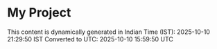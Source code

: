 # My Project

This content is dynamically generated in Indian Time (IST): 2025-10-10 21:29:50 IST
Converted to UTC: 2025-10-10 15:59:50 UTC
